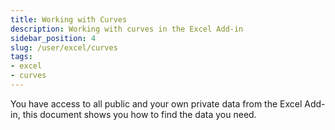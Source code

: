 ```yaml
---
title: Working with Curves
description: Working with curves in the Excel Add-in
sidebar_position: 4
slug: /user/excel/curves
tags:
- excel
- curves
---
```

You have access to all public and your own private data from the Excel Add-in, this document shows you how to find the data you need.

